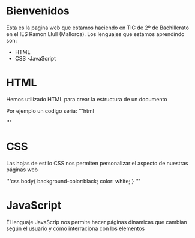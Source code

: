 # Bienvenidos 

Esta es la pagina web que estamos haciendo en TIC de 2º de Bachillerato en el IES Ramon Llull (Mallorca). Los lenguajes que estamos aprendindo son:

- HTML
- CSS
-JavaScript

# HTML

Hemos utilizado HTML para crear la estructura de un documento

Por ejemplo un codigo seria:
'''html
<HTML>
  <HEAD>
  </HEAD>
  <BODY>
  </BODY>
 </HTML>
 
 '''
# CSS

Las hojas de estilo CSS nos permiten personalizar el aspecto de nuestras páginas web

'''css
body{
  background-color:black;
  color: white;
 }
 '''
# JavaScript

El lenguaje JavaScrip nos permite hacer páginas dinamicas que cambian según el usuario y cómo interraciona con los elementos 
